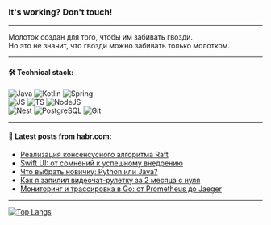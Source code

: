 ### It's working? Don't touch!

---
Молоток создан для того, чтобы им забивать гвозди. <br>
Но это не значит, что гвозди можно забивать только молотком.

---

#### 🛠️ Technical stack:

![Java](https://img.shields.io/badge/Java-informational?logo=Oracle&style=flat&logoColor=white&color=FF4500)
![Kotlin](https://img.shields.io/badge/Kotlin-informational?logo=Kotlin&style=flat&logoColor=white&color=774D97)
![Spring](https://img.shields.io/badge/SpringBoot-informational?logo=SpringBoot&style=flat&logoColor=white&color=6DB33F) <br>
![JS](https://img.shields.io/badge/JS-informational?logo=javaScript&style=flat&logoColor=black&color=F7Df1E)
![TS](https://img.shields.io/badge/TypeScript-informational?logo=typeScript&style=flat&logoColor=black&color=0667A8)
![NodeJS](https://img.shields.io/badge/NodeJS-informational?logo=node.js&style=flat&logoColor=white&color=70A760) <br>
![Nest](https://img.shields.io/badge/NestJS-informational?logo=NestJS&style=flat&logoColor=white&color=E0234E)
![PostgreSQL](https://img.shields.io/badge/PostgreSQL-informational?logo=PostgreSQL&style=flat&logoColor=white&color=DAA520)
![Git](https://img.shields.io/badge/Git-informational?logo=git&style=flat&logoColor=white&color=778899)

___

#### 💬 Latest posts from habr.com:

<!-- BLOG-POST-LIST:START -->
- [Реализация консенсусного алгоритма Raft](https://habr.com/ru/companies/otus/articles/769786/?utm_source=habrahabr&utm_medium=rss&utm_campaign=769786)
- [Swift UI: от сомнений к успешному внедрению](https://habr.com/ru/companies/banki/articles/769886/?utm_source=habrahabr&utm_medium=rss&utm_campaign=769886)
- [Что выбрать новичку: Python или Java?](https://habr.com/ru/companies/productstar/articles/769680/?utm_source=habrahabr&utm_medium=rss&utm_campaign=769680)
- [Как я запилил видеочат-рулетку за 2 месяца с нуля](https://habr.com/ru/articles/769830/?utm_source=habrahabr&utm_medium=rss&utm_campaign=769830)
- [Мониторинг и трассировка в Go: от Prometheus до Jaeger](https://habr.com/ru/companies/otus/articles/769806/?utm_source=habrahabr&utm_medium=rss&utm_campaign=769806)
<!-- BLOG-POST-LIST:END -->

---
[![Top Langs](https://github-readme-stats-git-master-advtsetting-gmailcom.vercel.app/api/top-langs/?username=zloylis&langs_count=10&hide_title=false&title_color=e6edf3&size_weight=0.5&count_weight=0.5&layout=compact&hide_border=true&theme=dracula)](https://github.com/zloylis)

<!-- ![GitHub stats](https://github-readme-stats-git-master-advtsetting-gmailcom.vercel.app/api?username=zloylis&show_icons=true&hide_border=true&theme=dracula&hide_title=true&include_all_commits=true&count_private=true&hide=contribs&hide_rank=true) -->
